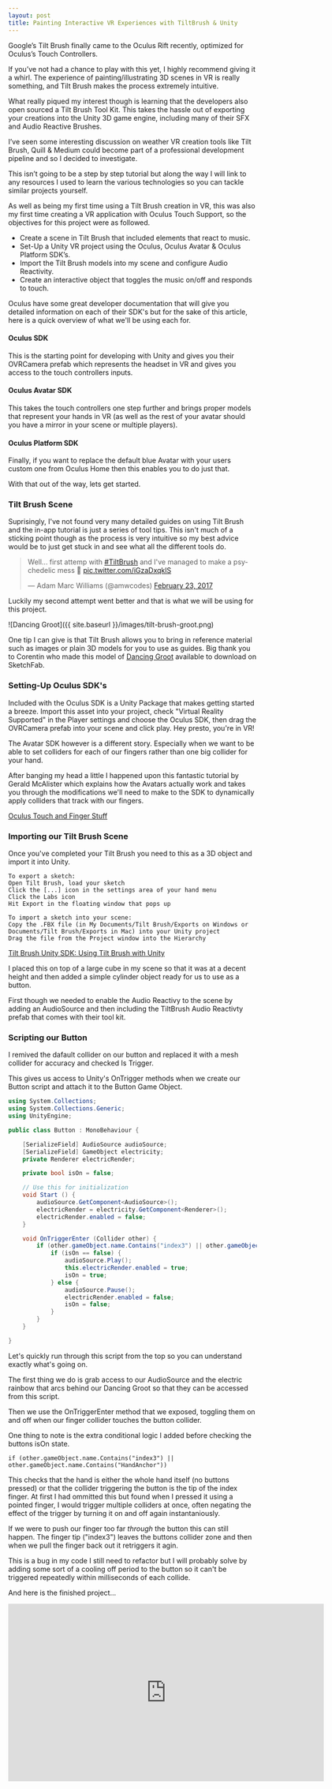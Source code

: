 ```yaml
---
layout: post
title: Painting Interactive VR Experiences with TiltBrush & Unity
---
```


Google’s Tilt Brush finally came to the Oculus Rift recently, optimized for Oculus’s Touch Controllers.

If you’ve not had a chance to play with this yet, I highly recommend giving it a whirl. The experience of painting/illustrating 3D scenes in VR is really something, and Tilt Brush makes the process extremely intuitive.

What really piqued my interest though is learning that the developers also open sourced a Tilt Brush Tool Kit. This takes the hassle out of exporting your creations into the Unity 3D game engine, including many of their SFX and Audio Reactive Brushes.

I’ve seen some interesting discussion on weather VR creation tools like Tilt Brush, Quill & Medium could become part of a professional development pipeline and so I decided to investigate.

This isn’t going to be a step by step tutorial but along the way I will link to any resources I used to learn the various technologies so you can tackle similar projects yourself.

As well as being my first time using a Tilt Brush creation in VR, this was also my first time creating a VR application with Oculus Touch Support, so the objectives for this project were as followed.
- Create a scene in Tilt Brush that included elements that react to music.
- Set-Up a Unity VR project using the Oculus, Oculus Avatar & Oculus Platform SDK’s.
- Import the Tilt Brush models into my scene and configure Audio Reactivity.
- Create an interactive object that toggles the music on/off and responds to touch.

Oculus have some great developer documentation that will give you detailed information on each of their SDK's but for the sake of this article, here is a quick overview of what we'll be using each for.

#### Oculus SDK
This is the starting point for developing with Unity and gives you their OVRCamera prefab which represents the headset in VR and gives you access to the touch controllers inputs.

#### Oculus Avatar SDK
This takes the touch controllers one step further and brings proper models that represent your hands in VR (as well as the rest of your avatar should you have a mirror in your scene or multiple players).

#### Oculus Platform SDK
Finally, if you want to replace the default blue Avatar with your users custom one from Oculus Home then this enables you to do just that.

With that out of the way, lets get started.

### Tilt Brush Scene

Suprisingly, I've not found very many detailed guides on using Tilt Brush and the in-app tutorial is just a series of tool tips. This isn't much of a sticking point though as the process is very intuitive so my best advice would be to just get stuck in and see what all the different tools do.

<blockquote class="twitter-tweet" data-lang="en"><p lang="en" dir="ltr">Well... first attemp with <a href="https://twitter.com/hashtag/TiltBrush?src=hash">#TiltBrush</a> and I&#39;ve managed to make a psychedelic mess 🤣 <a href="https://t.co/iGzaDxqklS">pic.twitter.com/iGzaDxqklS</a></p>&mdash; Adam Marc Williams (@amwcodes) <a href="https://twitter.com/amwcodes/status/834886932651986944">February 23, 2017</a></blockquote>
<script async src="//platform.twitter.com/widgets.js" charset="utf-8"></script>

Luckily my second attempt went better and that is what we will be using for this project.

![Dancing Groot]({{ site.baseurl }}/images/tilt-brush-groot.png)

One tip I can give is that Tilt Brush allows you to bring in reference material such as images or plain 3D models for you to use as guides. Big thank you to Corentin who made this model of [Dancing Groot](https://sketchfab.com/models/90fe6093ac5747b9a59c0b3317f5808c) available to download on SketchFab.

### Setting-Up Oculus SDK's

Included with the Oculus SDK is a Unity Package that makes getting started a breeze. Import this asset into your project, check "Virtual Reality Supported" in the Player settings and choose the Oculus SDK, then drag the OVRCamera prefab into your scene and click play. Hey presto, you're in VR!

The Avatar SDK however is a different story. Especially when we want to be able to set colliders for each of our fingers rather than one big collider for your hand.

After banging my head a little I happened upon this fantastic tutorial by Gerald McAlister which explains how the Avatars actually work and takes you through the modifications we'll need to make to the SDK to dynamically apply colliders that track with our fingers.

[Oculus Touch and Finger Stuff](http://www.rgbschemes.com/blog/oculus-touch-and-finger-stuff-part-1/)

### Importing our Tilt Brush Scene

Once you've completed your Tilt Brush you need to this as a 3D object and import it into Unity. 

    To export a sketch:
    Open Tilt Brush, load your sketch
    Click the [...] icon in the settings area of your hand menu
    Click the Labs icon
    Hit Export in the floating window that pops up

    To import a sketch into your scene:
    Copy the .FBX file (in My Documents/Tilt Brush/Exports on Windows or Documents/Tilt Brush/Exports in Mac) into your Unity project
    Drag the file from the Project window into the Hierarchy
[Tilt Brush Unity SDK: Using Tilt Brush with Unity](https://docs.google.com/document/d/1YID89te9oDjinCkJ9R65bLZ3PpJk1W4S1SM2Ccc6-9w)

I placed this on top of a large cube in my scene so that it was at a decent height and then added a simple cylinder object ready for us to use as a button.

First though we needed to enable the Audio Reactivy to the scene by adding an AudioSource and then including the TiltBrush Audio Reactivty prefab that comes with their tool kit.

### Scripting our Button

I remived the dafault collider on our button and replaced it with a mesh collider for accuracy and checked Is Trigger.

This gives us access to Unity's OnTrigger methods when we create our Button script and attach it to the Button Game Object.

``` c#
using System.Collections;
using System.Collections.Generic;
using UnityEngine;

public class Button : MonoBehaviour {

	[SerializeField] AudioSource audioSource;
	[SerializeField] GameObject electricity;
	private Renderer electricRender;

	private bool isOn = false;

	// Use this for initialization
	void Start () {
		audioSource.GetComponent<AudioSource>();
		electricRender = electricity.GetComponent<Renderer>();
		electricRender.enabled = false;
	}

	void OnTriggerEnter (Collider other) {
		if (other.gameObject.name.Contains("index3") || other.gameObject.name.Contains("HandAnchor")) {
			if (isOn == false) {
				audioSource.Play();
				this.electricRender.enabled = true;
				isOn = true;
			} else {
				audioSource.Pause();
				electricRender.enabled = false;
				isOn = false;
			}
		}
	}

}

```
Let's quickly run through this script from the top so you can understand exactly what's going on.

The first thing we do is grab access to our AudioSource and the electric rainbow that arcs behind our Dancing Groot so that they can be accessed from this script.

Then we use the OnTriggerEnter method that we exposed, toggling them on and off when our finger collider touches the button collider.

One thing to note is the extra conditional logic I added before checking the buttons isOn state.

`
if (other.gameObject.name.Contains("index3") || other.gameObject.name.Contains("HandAnchor"))
`

This checks that the hand is either the whole hand itself (no buttons pressed) or that the collider triggering the button is the tip of the index finger. At first I had ommitted this but found when I pressed it using a pointed finger, I would trigger multiple colliders at once, often negating the effect of the trigger by turning it on and off again instantaniously.

If we were to push our finger too far *through* the button this can still happen. The finger tip ("index3") leaves the buttons collider zone and then when we pull the finger back out it retriggers it agin.

This is a bug in my code I still need to refactor but I will probably solve by adding some sort of a cooling off period to the button so it can't be triggered repeatedly within milliseconds of each collide.

And here is the finished project...

<iframe width="640" height="360" src="https://www.youtube.com/embed/IkXbWpx-4us?rel=0" frameborder="0" allowfullscreen></iframe>

